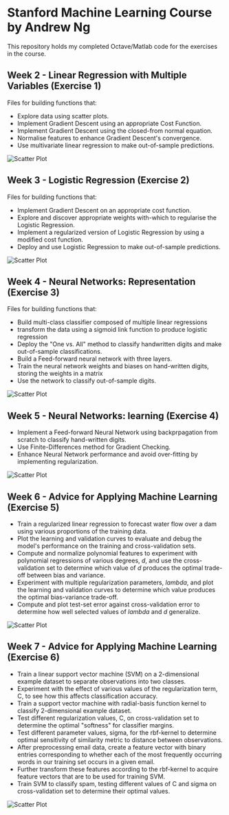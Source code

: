 # Stanford Machine Learning Course by Andrew Ng
This repository holds my completed Octave/Matlab code for the exercises in the course. 


## Week 2 - Linear Regression with Multiple Variables (Exercise 1)
Files for building functions that:
- Explore data using scatter plots.
- Implement Gradient Descent using an appropriate Cost Function.
- Implement Gradient Descent using the closed-from normal equation.
- Normalise features to enhance Gradient Descent's convergence. 
- Use multivariate linear regression to make out-of-sample predictions.

![Scatter Plot](https://github.com/aabdelmak/Machine-Learning/blob/master/gradientcurve.png)


## Week 3 - Logistic Regression (Exercise 2) 
Files for building functions that:
- Implement Gradient Descent on an appropriate cost function. 
- Explore and discover appropriate weights with-which to regularise the Logistic Regression. 
- Implement a regularized version of Logistic Regression by using a modified cost function.  
- Deploy and use Logistic Regression to make out-of-sample predictions.

![Scatter Plot](https://github.com/aabdelmak/Machine-Learning/blob/master/logisticClassifier.png)


## Week 4 - Neural Networks: Representation (Exercise 3)
Files for building functions that:
- Build multi-class classifier composed of multiple linear regressions
- transform the data using a sigmoid link function to produce logistic regression
- Deploy the "One vs. All" method to classify handwritten digits and make out-of-sample classifications.
- Build a Feed-forward neural network with three layers.
- Train the neural network weights and biases on hand-written digits, storing the weights in a matrix
- Use the network to classify out-of-sample digits.

![Scatter Plot](https://github.com/aabdelmak/Machine-Learning/blob/master/mnistagain.png)


## Week 5 - Neural Networks: learning (Exercise 4)
- Implement a Feed-forward Neural Network using backprpagation from scratch to classify hand-written digits.
- Use Finite-Differences method for Gradient Checking.
- Enhance Neural Network performance and avoid over-fitting by implementing regularization.

![Scatter Plot](https://github.com/aabdelmak/Machine-Learning/blob/master/mnistviz.png)


## Week 6 - Advice for Applying Machine Learning (Exercise 5)
- Train a regularized linear regression to forecast water flow over a dam using various proportions of the training data.
- Plot the learning and validation curves to evaluate and debug the model's performance on the training and cross-validation sets.
- Compute and normalize polynomial features to experiment with polynomial regressions of various degrees, *d*, and use the cross-validation set to determine which value of *d* produces the optimal trade-off between bias and variance.
- Experiment with multiple regularization parameters, *lambda*, and plot the learning and validation curves to determine which value produces the optimal bias-variance trade-off.
- Compute and plot test-set error against cross-validation error to determine how well selected values of *lambda* and *d* generalize.  

![Scatter Plot](https://github.com/aabdelmak/Machine-Learning/blob/master/ex5graph.png)


## Week 7 - Advice for Applying Machine Learning (Exercise 6)
- Train a linear support vector machine (SVM) on a 2-dimensional example dataset to separate observations into two classes.
- Experiment with the effect of various values of the regularization term, C, to see how this affects classification accuracy.
- Train a support vector machine with radial-basis function kernel to classify 2-dimensional example dataset. 
- Test different regularization values, C, on cross-validation set to determine the optimal "softness" for classifier margins.
- Test different parameter values, sigma, for the rbf-kernel to determine optimal sensitivity of similarity metric to distance between observations.
- After preprocessing email data, create a feature vector with binary entries corresponding to whether each of the most frequently occurring words in our training set occurs in a given email.
- Further transform these features according to the rbf-kernel to acquire feature vectors that are to be used for training SVM.
- Train SVM to classify spam, testing different values of C and sigma on cross-validation set to determine their optimal values.

![Scatter Plot](https://github.com/aabdelmak/Machine-Learning/blob/master/svm3.png)




